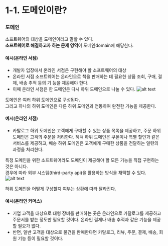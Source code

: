 # 1-1. 도메인이란?

### 도메인
소프트웨어의 대상을 도메인이라고 말할 수 있다.   
**소프트웨어로 해결하고자 하는 문제 영역**이 도메인domain에 해당한다.

#### 예시(온라인 서점)
- 개발자 입장에서 온라인 서점은 구현해야 할 소프트웨어의 대상 
- 온라인 서점 소프트웨어는 온라인으로 책을 판매하는 데 필요한 상품 조회, 구매, 결제, 배송 추적 등의 기
능을 제공해야 한다. 
- 이때 온라인 서점은 한 도메인은 다시 하위 도메인으로 나눌 수 있다. 
![alt text](image/image_1-1.png)

도메인은 여러 하위 도메인으로 구성된다.  
그리고 하나의 하위 도메인은 다른 하위 도메인과 연동하여 완전한 기능을 제공한다. 

#### 예시(온라인 서점)
- 카탈로그 하위 도메인은 고객에게 구매할 수 있는 상품 목록을 제공하고, 주문 하위 도메인은 고객의 주문을 처리한다. 혜택 하위 도메인은 쿠폰이나 특별 할인과 같은 서비스를 제공하고, 배송 하위 도메인은 고객에게 구매한 상품을 전달하는 일련의 과정을 처리한다. 

특정 도메인을 위한 소프트웨어라도 도메인이 제공해야 할 모든 기능을 직접 구현하는 것은 아니다.  
경우에 따라 외부 시스템(third-party api)을 활용하는 방식을 채택할 수 있다. 
![alt text](image/image_1-2.png)  

하위 도메인을 어떻게 구성할지 여부는 상황에 따라 달라진다. 

#### 예시(온라인 커머스)
- 기업 고객을 대상으로 대형 장비를 판매하는 곳은 온라인으로 카탈로그를 제공하고 주문서를 받는 정도만 필요할 것이다. 온라인 결제나 배송 추적과 같은 기능을 제공할 필요가 없다.
- 반면, 일반 고객을 대상으로 물건을 판매한다면 카탈로그, 리뷰, 주문, 결제, 배송, 회원 기능 등이 필요할 것이다.
